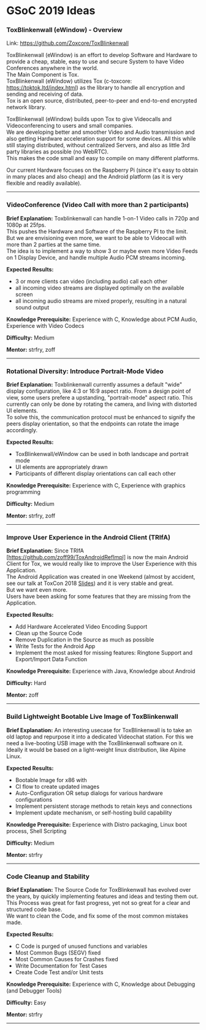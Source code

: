 # GSoC 2019 Ideas

### ToxBlinkenwall (eWindow) - Overview

Link: <a href="https://github.com/Zoxcore/ToxBlinkenwall">https://github.com/Zoxcore/ToxBlinkenwall</a>

ToxBlinkenwall (eWindow) is an effort to develop Software and Hardware to provide a cheap, stable,
easy to use and secure System to have Video Conferences anywhere in the world.<br>
The Main Component is Tox.<br>
ToxBlinkenwall (eWindow) utilizes Tox (c-toxcore: <a href="https://toktok.ltd/index.html">https://toktok.ltd/index.html</a>)
as the library to handle all encryption and sending and receiving of data.<br>
Tox is an open source, distributed, peer-to-peer and end-to-end encrypted network library.<br>

ToxBlinkenwall (eWindow) builds upon Tox to give Videocalls and Videoconferencing to users and small companies.<br>
We are developing better and smoother Video and Audio transmission and also getting Hardware acceleration support
for some devices. All this while still staying distributed, without centralized Servers, and also as
little 3rd party libraries as possible (no WebRTC).<br>
This makes the code small and easy to compile on many different platforms.<br>

Our current Hardware focuses on the Raspberry Pi (since it's easy to obtain in many places and also cheap)
and the Android platform (as it is very flexible and readily available).

___
### VideoConference (Video Call with more than 2 participants)

<b>Brief Explanation:</b>
Toxblinkenwall can handle 1-on-1 Video calls in 720p and 1080p at 25fps.<br>
This pushes the Hardware and Software of the Raspberry PI to the limit.<br>
But we are envisioning even more, we want to be able to Videocall with more than 2 parties at the
same time.<br>
The idea is to implement a way to show 3 or maybe even more Video Feeds on 1 Display Device,
and handle multiple Audio PCM streams incoming.<br>

<b>Expected Results:</b>
- 3 or more clients can video (including audio) call each other
- all incoming video streams are displayed optimally on the available screen
- all incoming audio streams are mixed properly, resulting in a natural sound output

<b>Knowledge Prerequisite:</b> Experience with C, Knowledge about PCM Audio, Experience with Video Codecs

<b>Difficulty:</b> Medium

<b>Mentor:</b> strfry, zoff

___
### Rotational Diversity: Introduce Portrait-Mode Video


<b>Brief Explanation:</b>
Toxblinkenwall currently assumes a default "wide" display configuration, like 4:3 or 16:9 aspect ratio.
From a design point of view, some users prefere a upstanding, "portrait-mode" aspect ratio.
This currently can only be done by rotating the camera, and living with distorted UI elements.<br>
To solve this, the communication protocol must be enhanced to signify the peers display orientation, so that the endpoints can rotate the image accordingly.

<b>Expected Results:</b>
- ToxBlinkenwall/eWindow can be used in both landscape and portrait mode
- UI elements are appropriately drawn
- Participants of different display orientations can call each other

<b>Knowledge Prerequisite:</b> Experience with C, Experience with graphics programming

<b>Difficulty:</b> Medium

<b>Mentor:</b> strfry, zoff

___
### Improve User Experience in the Android Client (TRIfA)
<b>Brief Explanation:</b>
Since TRIfA [https://github.com/zoff99/ToxAndroidRefImpl] is now the main Android Client for Tox,
we would really like to improve the User Experience with this Application.<br>
The Android Application was created in one Weekend (almost by accident, see our talk at ToxCon 2018
[Slides](https://github.com/zoff99/ToxCon2018/blob/master/slides/zoff_echobot_to_trifa.pdf))
and it is very stable and great.<br>
But we want even more.<br>
Users have been asking for some features that they are missing from the Application.<br>

<b>Expected Results:</b>
- Add Hardware Accelerated Video Encoding Support
- Clean up the Source Code
- Remove Duplication in the Source as much as possible
- Write Tests for the Android App
- Implement the most asked for missing features: Ringtone Support and Export/Import Data Function

<b>Knowledge Prerequisite:</b> Experience with Java, Knowledge about Android

<b>Difficulty:</b> Hard

<b>Mentor:</b> zoff

___
### Build Lightweight Bootable Live Image of ToxBlinkenwall
<b>Brief Explanation:</b>
An interesting usecase for ToxBlinkenwall is to take an old laptop and repurpose it into a dedicated Videochat station.
For this we need a live-booting USB image with the ToxBlinkenwall software on it.
Ideally it would be based on a light-weight linux distribution, like Alpine Linux.

<b>Expected Results:</b>
- Bootable Image for x86 with 
- CI flow to create updated images
- Auto-Configuration OR setup dialogs for various hardware configurations
- Implement persistent storage methods to retain keys and connections
- Implement update mechanism, or self-hosting build capability


<b>Knowledge Prerequisite:</b> Experience with Distro packaging, Linux boot process, Shell Scripting

<b>Difficulty:</b> Medium

<b>Mentor:</b> strfry


___
### Code Cleanup and Stability

<b>Brief Explanation:</b>
The Source Code for ToxBlinkenwall has evolved over the years, by quickly implementing features and ideas and
testing them out.<br>
This Process was great for fast progress, yet not so great for a clear and structured code base.<br>
We want to clean the Code, and fix some of the most common mistakes made.<br>

<b>Expected Results:</b>
- C Code is purged of unused functions and variables
- Most Common Bugs (SEGV) fixed
- Most Common Causes for Crashes fixed
- Write Documentation for Test Cases
- Create Code Test and/or Unit tests

<b>Knowledge Prerequisite:</b> Experience with C, Knowledge about Debugging (and Debugger Tools)

<b>Difficulty:</b> Easy

<b>Mentor:</b> strfry


___
###
